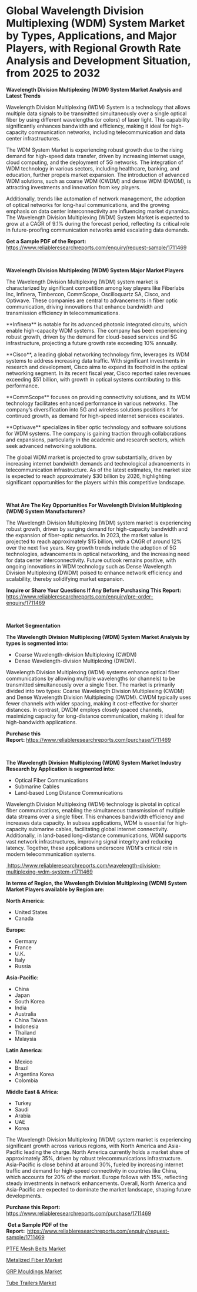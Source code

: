 <p><h1>Global Wavelength Division Multiplexing (WDM) System Market by Types, Applications, and Major Players, with Regional Growth Rate Analysis and Development Situation, from 2025 to 2032</h1></p><p><strong>Wavelength Division Multiplexing (WDM) System Market Analysis and Latest Trends</strong></p>
<p><p>Wavelength Division Multiplexing (WDM) System is a technology that allows multiple data signals to be transmitted simultaneously over a single optical fiber by using different wavelengths (or colors) of laser light. This capability significantly enhances bandwidth and efficiency, making it ideal for high-capacity communication networks, including telecommunication and data center infrastructures.</p><p>The WDM System Market is experiencing robust growth due to the rising demand for high-speed data transfer, driven by increasing internet usage, cloud computing, and the deployment of 5G networks. The integration of WDM technology in various sectors, including healthcare, banking, and education, further propels market expansion. The introduction of advanced WDM solutions, such as coarse WDM (CWDM) and dense WDM (DWDM), is attracting investments and innovation from key players.</p><p>Additionally, trends like automation of network management, the adoption of optical networks for long-haul communications, and the growing emphasis on data center interconnectivity are influencing market dynamics. The Wavelength Division Multiplexing (WDM) System Market is expected to grow at a CAGR of 9.1% during the forecast period, reflecting its critical role in future-proofing communication networks amid escalating data demands.</p></p>
<p><strong>Get a Sample PDF of the Report:&nbsp;</strong> <a href="https://www.reliableresearchreports.com/enquiry/request-sample/1711469?utm_campaign=37&utm_medium=2&utm_source=Github&utm_content=ia&utm_term=10012025&utm_id=wavelength-division-multiplexing-wdm-system">https://www.reliableresearchreports.com/enquiry/request-sample/1711469</a></p>
<p>&nbsp;</p>
<p><strong>Wavelength Division Multiplexing (WDM) System Major Market Players</strong></p>
<p><p>The Wavelength Division Multiplexing (WDM) system market is characterized by significant competition among key players like Fiberlabs Inc, Infinera, Timbercon, CommScope, Oscilloquartz SA, Cisco, and Optiwave. These companies are central to advancements in fiber optic communication, driving innovations that enhance bandwidth and transmission efficiency in telecommunications.</p><p>**Infinera** is notable for its advanced photonic integrated circuits, which enable high-capacity WDM systems. The company has been experiencing robust growth, driven by the demand for cloud-based services and 5G infrastructure, projecting a future growth rate exceeding 10% annually.</p><p>**Cisco**, a leading global networking technology firm, leverages its WDM systems to address increasing data traffic. With significant investments in research and development, Cisco aims to expand its foothold in the optical networking segment. In its recent fiscal year, Cisco reported sales revenues exceeding $51 billion, with growth in optical systems contributing to this performance.</p><p>**CommScope** focuses on providing connectivity solutions, and its WDM technology facilitates enhanced performance in various networks. The company’s diversification into 5G and wireless solutions positions it for continued growth, as demand for high-speed internet services escalates.</p><p>**Optiwave** specializes in fiber optic technology and software solutions for WDM systems. The company is gaining traction through collaborations and expansions, particularly in the academic and research sectors, which seek advanced networking solutions.</p><p>The global WDM market is projected to grow substantially, driven by increasing internet bandwidth demands and technological advancements in telecommunication infrastructure. As of the latest estimates, the market size is expected to reach approximately $30 billion by 2026, highlighting significant opportunities for the players within this competitive landscape.</p></p>
<p>&nbsp;</p>
<p><strong>What Are The Key Opportunities For Wavelength Division Multiplexing (WDM) System Manufacturers?</strong></p>
<p><p>The Wavelength Division Multiplexing (WDM) system market is experiencing robust growth, driven by surging demand for high-capacity bandwidth and the expansion of fiber-optic networks. In 2023, the market value is projected to reach approximately $15 billion, with a CAGR of around 12% over the next five years. Key growth trends include the adoption of 5G technologies, advancements in optical networking, and the increasing need for data center interconnectivity. Future outlook remains positive, with ongoing innovations in WDM technology such as Dense Wavelength Division Multiplexing (DWDM) poised to enhance network efficiency and scalability, thereby solidifying market expansion.</p></p>
<p><strong>Inquire or Share Your Questions If Any Before Purchasing This Report:</strong> <a href="https://www.reliableresearchreports.com/enquiry/pre-order-enquiry/1711469?utm_campaign=37&utm_medium=2&utm_source=Github&utm_content=ia&utm_term=10012025&utm_id=wavelength-division-multiplexing-wdm-system">https://www.reliableresearchreports.com/enquiry/pre-order-enquiry/1711469</a></p>
<p>&nbsp;</p>
<p><strong>Market Segmentation</strong></p>
<p><strong>The Wavelength Division Multiplexing (WDM) System Market Analysis by types is segmented into:</strong></p>
<p><ul><li>Coarse Wavelength-division Multiplexing (CWDM)</li><li>Dense Wavelength-division Multiplexing (DWDM).</li></ul></p>
<p><p>Wavelength Division Multiplexing (WDM) systems enhance optical fiber communications by allowing multiple wavelengths (or channels) to be transmitted simultaneously over a single fiber. The market is primarily divided into two types: Coarse Wavelength Division Multiplexing (CWDM) and Dense Wavelength Division Multiplexing (DWDM). CWDM typically uses fewer channels with wider spacing, making it cost-effective for shorter distances. In contrast, DWDM employs closely spaced channels, maximizing capacity for long-distance communication, making it ideal for high-bandwidth applications.</p></p>
<p><strong>Purchase this Report:&nbsp;</strong><a href="https://www.reliableresearchreports.com/purchase/1711469?utm_campaign=37&utm_medium=2&utm_source=Github&utm_content=ia&utm_term=10012025&utm_id=wavelength-division-multiplexing-wdm-system">https://www.reliableresearchreports.com/purchase/1711469</a></p>
<p>&nbsp;</p>
<p><strong>The Wavelength Division Multiplexing (WDM) System Market Industry Research by Application is segmented into:</strong></p>
<p><ul><li>Optical Fiber Communications</li><li>Submarine Cables</li><li>Land-based Long Distance Communications</li></ul></p>
<p><p>Wavelength Division Multiplexing (WDM) technology is pivotal in optical fiber communications, enabling the simultaneous transmission of multiple data streams over a single fiber. This enhances bandwidth efficiency and increases data capacity. In subsea applications, WDM is essential for high-capacity submarine cables, facilitating global internet connectivity. Additionally, in land-based long-distance communications, WDM supports vast network infrastructures, improving signal integrity and reducing latency. Together, these applications underscore WDM's critical role in modern telecommunication systems.</p></p>
<p><a href="https://www.reliableresearchreports.com/wavelength-division-multiplexing-wdm-system-r1711469?utm_campaign=37&utm_medium=2&utm_source=Github&utm_content=ia&utm_term=10012025&utm_id=wavelength-division-multiplexing-wdm-system">&nbsp;https://www.reliableresearchreports.com/wavelength-division-multiplexing-wdm-system-r1711469</a></p>
<p><strong>In terms of Region, the Wavelength Division Multiplexing (WDM) System Market Players available by Region are:</strong></p>
<p>
    <p> <strong> North America: </strong>
        <ul>
            <li>United States</li>
            <li>Canada</li>
        </ul>
        </p> 
    <p> <strong> Europe: </strong>
        <ul>
            <li>Germany</li>
            <li>France</li>
            <li>U.K.</li>
            <li>Italy</li>
            <li>Russia</li>
        </ul>
        </p> 
    <p> <strong> Asia-Pacific: </strong>
        <ul>
            <li>China</li>
            <li>Japan</li>
            <li>South Korea</li>
            <li>India</li>
            <li>Australia</li>
            <li>China Taiwan</li>
            <li>Indonesia</li>
            <li>Thailand</li>
            <li>Malaysia</li>
        </ul>
        </p> 
    <p> <strong> Latin America: </strong>
        <ul>
            <li>Mexico</li>
            <li>Brazil</li>
            <li>Argentina Korea</li>
            <li>Colombia</li>
        </ul>
        </p> 
    <p> <strong> Middle East & Africa: </strong>
        <ul>
            <li>Turkey</li>
            <li>Saudi</li>
            <li>Arabia</li>
            <li>UAE</li>
            <li>Korea</li>
        </ul>
    </p>
    </p>
<p><p>The Wavelength Division Multiplexing (WDM) system market is experiencing significant growth across various regions, with North America and Asia-Pacific leading the charge. North America currently holds a market share of approximately 35%, driven by robust telecommunications infrastructure. Asia-Pacific is close behind at around 30%, fueled by increasing internet traffic and demand for high-speed connectivity in countries like China, which accounts for 20% of the market. Europe follows with 15%, reflecting steady investments in network enhancements. Overall, North America and Asia-Pacific are expected to dominate the market landscape, shaping future developments.</p></p>
<p><strong>Purchase this Report: </strong><a href="https://www.reliableresearchreports.com/purchase/1711469?utm_campaign=37&utm_medium=2&utm_source=Github&utm_content=ia&utm_term=10012025&utm_id=wavelength-division-multiplexing-wdm-system">https://www.reliableresearchreports.com/purchase/1711469</a></p>
<p>&nbsp;<strong>Get a Sample PDF of the Report:&nbsp;&nbsp;</strong><a href="https://www.reliableresearchreports.com/enquiry/request-sample/1711469?utm_campaign=37&utm_medium=2&utm_source=Github&utm_content=ia&utm_term=10012025&utm_id=wavelength-division-multiplexing-wdm-system">https://www.reliableresearchreports.com/enquiry/request-sample/1711469</a></p>
<p><strong></strong></p>
<p><p><a href="https://github.com/wwwkeltoum/Market-Research-Report-List-5/blob/main/ptfe-mesh-belts-market.md?utm_campaign=37&utm_medium=2&utm_source=Github&utm_content=ia&utm_term=10012025&utm_id=wavelength-division-multiplexing-wdm-system">PTFE Mesh Belts Market</a></p><p><a href="https://github.com/maclarensidney/Market-Research-Report-List-1/blob/main/metalized-fiber-market.md?utm_campaign=37&utm_medium=2&utm_source=Github&utm_content=ia&utm_term=10012025&utm_id=wavelength-division-multiplexing-wdm-system">Metalized Fiber Market</a></p><p><a href="https://github.com/DianaWilson796/Market-Research-Report-List-1/blob/main/grp-mouldings-market.md?utm_campaign=37&utm_medium=2&utm_source=Github&utm_content=ia&utm_term=10012025&utm_id=wavelength-division-multiplexing-wdm-system">GRP Mouldings Market</a></p><p><a href="https://github.com/joannesouthgate/Market-Research-Report-List-5/blob/main/tube-trailers-market.md?utm_campaign=37&utm_medium=2&utm_source=Github&utm_content=ia&utm_term=10012025&utm_id=wavelength-division-multiplexing-wdm-system">Tube Trailers Market</a></p></p>